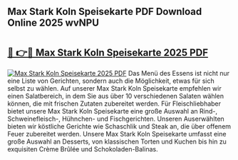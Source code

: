 ## Max Stark Koln Speisekarte PDF Download Online 2025 wvNPU

# <h2><a href="http://gcasd3i.nevu.top/?p=Max+Stark+Koln+Speisekarte">🔗 👉🔴 Max Stark Koln Speisekarte 2025 PDF</a></h2>

[![Max Stark Koln Speisekarte 2025 PDF](https://i.imgur.com/dBaPXMq.png)](http://gcasd3i.nevu.top/?p=Max+Stark+Koln+Speisekarte)
Das Menü des Essens ist nicht nur eine Liste von Gerichten, sondern auch die Möglichkeit, etwas für sich selbst zu wählen. Auf unserer Max Stark Koln Speisekarte empfehlen wir einen Salatbereich, in dem Sie aus über 10 verschiedenen Salaten wählen können, die mit frischen Zutaten zubereitet werden. Für Fleischliebhaber bietet unsere Max Stark Koln Speisekarte eine große Auswahl an Rind-, Schweinefleisch-, Hühnchen- und Fischgerichten. Unseren Auserwählten bieten wir köstliche Gerichte wie Schaschlik und Steak an, die über offenem Feuer zubereitet werden. Unsere Max Stark Koln Speisekarte umfasst eine große Auswahl an Desserts, von klassischen Torten und Kuchen bis hin zu exquisiten Crème Brûlée und Schokoladen-Balinas.
